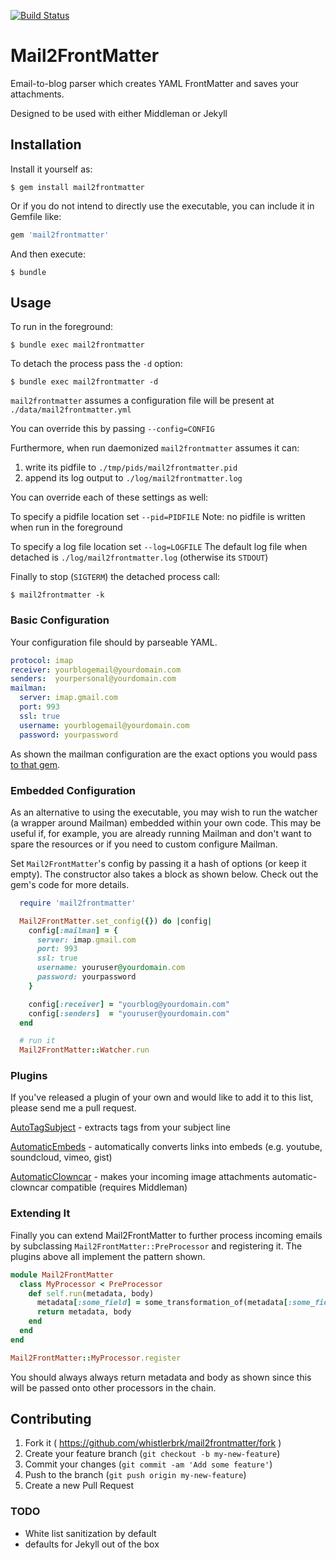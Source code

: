 [![Build Status](https://travis-ci.org/whistlerbrk/Mail2FrontMatter.svg?branch=master)](https://travis-ci.org/whistlerbrk/Mail2FrontMatter)

# Mail2FrontMatter

Email-to-blog parser which creates YAML FrontMatter and saves your attachments.

Designed to be used with either Middleman or Jekyll

## Installation

Install it yourself as:

    $ gem install mail2frontmatter

Or if you do not intend to directly use the executable, you can include it in Gemfile like:

```ruby
gem 'mail2frontmatter'
```

And then execute:

    $ bundle

## Usage

To run in the foreground:

    $ bundle exec mail2frontmatter

To detach the process pass the ```-d``` option:

    $ bundle exec mail2frontmatter -d

```mail2frontmatter``` assumes a configuration file will be present at ```./data/mail2frontmatter.yml```

You can override this by passing ```--config=CONFIG```

Furthermore, when run daemonized ```mail2frontmatter``` assumes it can:

1. write its pidfile to ```./tmp/pids/mail2frontmatter.pid```
2. append its log output to ```./log/mail2frontmatter.log```

You can override each of these settings as well:

To specify a pidfile location set ```--pid=PIDFILE```
Note: no pidfile is written when run in the foreground

To specify a log file location set ```--log=LOGFILE```
The default log file when detached is ```./log/mail2frontmatter.log``` (otherwise its ```STDOUT```)

Finally to stop (```SIGTERM```) the detached process call:

    $ mail2frontmatter -k

### Basic Configuration

Your configuration file should by parseable YAML. 

```yaml
protocol: imap
receiver: yourblogemail@yourdomain.com
senders:  yourpersonal@yourdomain.com
mailman:
  server: imap.gmail.com
  port: 993
  ssl: true
  username: yourblogemail@yourdomain.com
  password: yourpassword
```

As shown the mailman configuration are the exact options you would pass [to that gem](https://github.com/titanous/mailman/blob/master/USER_GUIDE.md).

### Embedded Configuration

As an alternative to using the executable, you may wish to run the watcher (a wrapper around Mailman) embedded within your own code. This may be useful if, for example, you are already running Mailman and don't want to spare the resources or if you need to custom configure Mailman.

Set ```Mail2FrontMatter```'s config by passing it a hash of options (or keep it empty). The constructor also takes a block as shown below. Check out the gem's code for more details.

```ruby
  require 'mail2frontmatter'

  Mail2FrontMatter.set_config({}) do |config|
    config[:mailman] = {
      server: imap.gmail.com
      port: 993
      ssl: true
      username: youruser@yourdomain.com
      password: yourpassword
    }

    config[:receiver] = "yourblog@yourdomain.com"
    config[:senders]  = "youruser@yourdomain.com"
  end

  # run it
  Mail2FrontMatter::Watcher.run
```

### Plugins

If you've released a plugin of your own and would like to add it to this list, please send me a pull request.

[AutoTagSubject](https://github.com/whistlerbrk/m2fm-autotag-subject) - extracts tags from your subject line

[AutomaticEmbeds](https://github.com/whistlerbrk/m2fm-automatic-embeds) - automatically converts links into embeds (e.g. youtube, soundcloud, vimeo, gist)

[AutomaticClowncar](https://github.com/whistlerbrk/m2fm-automatic-clowncar) - makes your incoming image attachments automatic-clowncar compatible (requires Middleman)

### Extending It

Finally you can extend Mail2FrontMatter to further process incoming emails by subclassing ```Mail2FrontMatter::PreProcessor``` and registering it. The plugins above all implement the pattern shown.

```ruby
module Mail2FrontMatter
  class MyProcessor < PreProcessor
    def self.run(metadata, body)
      metadata[:some_field] = some_transformation_of(metadata[:some_field])
      return metadata, body
    end
  end
end

Mail2FrontMatter::MyProcessor.register
```

You should always always return metadata and body as shown since this will be passed onto other processors in the chain.

## Contributing

1. Fork it ( https://github.com/whistlerbrk/mail2frontmatter/fork )
2. Create your feature branch (`git checkout -b my-new-feature`)
3. Commit your changes (`git commit -am 'Add some feature'`)
4. Push to the branch (`git push origin my-new-feature`)
5. Create a new Pull Request

### TODO

* White list sanitization by default
* defaults for Jekyll out of the box

